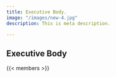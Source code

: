 ```yaml
---
title: Executive Body.
image: "/images/new-4.jpg"
description: This is meta description.

---
```

## Executive Body

{{< members >}}